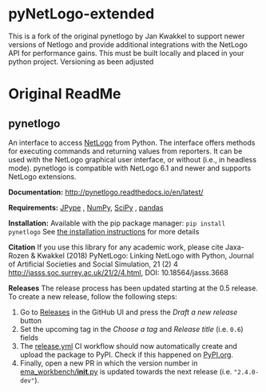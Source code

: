 # pyNetLogo-extended 
This is a fork of the original pynetlogo by Jan Kwakkel to support newer versions of Netlogo and provide additional integrations with the NetLogo API for performance gains.
This must be built locally and placed in your python project. Versioning as been adjusted 


# Original ReadMe 
## pynetlogo

An interface to access [NetLogo](https://ccl.northwestern.edu/netlogo/) from
Python. The interface offers methods for executing commands and returning
values from reporters. It can be used with the NetLogo graphical user
interface, or without (i.e., in headless mode). pynetlogo is compatible with 
NetLogo 6.1 and newer and supports NetLogo extensions.

**Documentation:** http://pynetlogo.readthedocs.io/en/latest/

**Requirements:** [JPype](https://jpype.readthedocs.io/en/latest/)
, [NumPy](http://www.numpy.org/), [SciPy](http://www.scipy.org/)
, [pandas](https://pandas.pydata.org/)

**Installation:** Available with the pip package
manager: `pip install pynetlogo` See [the installation instructions](https://pynetlogo.readthedocs.io/en/latest/install.html)
for more details

**Citation** If you use this library for any academic work, please cite
Jaxa-Rozen & Kwakkel (2018) PyNetLogo: Linking NetLogo with Python, Journal of
Artificial Societies and Social Simulation, 21 (2) 4
<http://jasss.soc.surrey.ac.uk/21/2/4.html>, DOI: 10.18564/jasss.3668


**Releases**
The release process has been updated starting at the 0.5 release. To create a new release, follow the following steps:
 1. Go to [Releases](https://github.com/quaquel/EMAworkbench/releases) in the GitHub UI and press the _Draft a new release_ button
 2. Set the upcoming tag in the _Choose a tag_ and _Release title_ (i.e. `0.6`) fields
 3. The [release.yml](https://github.com/quaquel/EMAworkbench/blob/master/.github/workflows/release.yml) CI workflow should now automatically create and upload the package to PyPI. Check if this happened on [PyPI.org](https://pypi.org/project/ema-workbench/).
 4. Finally, open a new PR in which the version number in [ema_workbench/__init__.py](https://github.com/quaquel/EMAworkbench/blob/master/ema_workbench/__init__.py) is updated towards the next release (i.e. `"2.4.0-dev"`).
